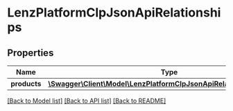 # LenzPlatformClpJsonApiRelationships

## Properties
Name | Type | Description | Notes
------------ | ------------- | ------------- | -------------
**products** | [**\Swagger\Client\Model\LenzPlatformClpJsonApiRelationshipsProducts**](LenzPlatformClpJsonApiRelationshipsProducts.md) |  | [optional] 

[[Back to Model list]](../../README.md#documentation-for-models) [[Back to API list]](../../README.md#documentation-for-api-endpoints) [[Back to README]](../../README.md)

